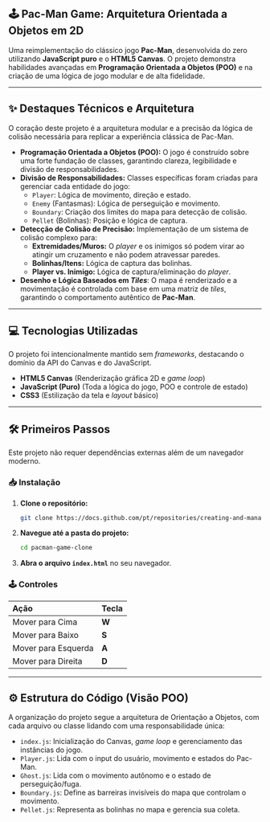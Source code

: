 ## 🕹️ Pac-Man Game: Arquitetura Orientada a Objetos em 2D

Uma reimplementação do clássico jogo **Pac-Man**, desenvolvida do zero utilizando **JavaScript puro** e o **HTML5 Canvas**. O projeto demonstra habilidades avançadas em **Programação Orientada a Objetos (POO)** e na criação de uma lógica de jogo modular e de alta fidelidade.

-----

## ✨ Destaques Técnicos e Arquitetura

O coração deste projeto é a arquitetura modular e a precisão da lógica de colisão necessária para replicar a experiência clássica de Pac-Man.

  * **Programação Orientada a Objetos (POO):** O jogo é construído sobre uma forte fundação de classes, garantindo clareza, legibilidade e divisão de responsabilidades.
  * **Divisão de Responsabilidades:** Classes específicas foram criadas para gerenciar cada entidade do jogo:
      * `Player`: Lógica de movimento, direção e estado.
      * `Enemy` (Fantasmas): Lógica de perseguição e movimento.
      * `Boundary`: Criação dos limites do mapa para detecção de colisão.
      * `Pellet` (Bolinhas): Posição e lógica de captura.
  * **Detecção de Colisão de Precisão:** Implementação de um sistema de colisão complexo para:
      * **Extremidades/Muros:** O *player* e os inimigos só podem virar ao atingir um cruzamento e não podem atravessar paredes.
      * **Bolinhas/Itens:** Lógica de captura das bolinhas.
      * **Player vs. Inimigo:** Lógica de captura/eliminação do *player*.
  * **Desenho e Lógica Baseados em *Tiles***: O mapa é renderizado e a movimentação é controlada com base em uma matriz de *tiles*, garantindo o comportamento autêntico de **Pac-Man**.

-----

## 💻 Tecnologias Utilizadas

O projeto foi intencionalmente mantido sem *frameworks*, destacando o domínio da API do Canvas e do JavaScript.

  * **HTML5 Canvas** (Renderização gráfica 2D e *game loop*)
  * **JavaScript (Puro)** (Toda a lógica do jogo, POO e controle de estado)
  * **CSS3** (Estilização da tela e *layout* básico)

-----

## 🛠️ Primeiros Passos

Este projeto não requer dependências externas além de um navegador moderno.

### 📥 Instalação

1.  **Clone o repositório:**
    ```bash
    git clone https://docs.github.com/pt/repositories/creating-and-managing-repositories/quickstart-for-repositories
    ```
2.  **Navegue até a pasta do projeto:**
    ```bash
    cd pacman-game-clone
    ```
3.  **Abra o arquivo `index.html`** no seu navegador.

### 🕹️ Controles

| Ação | Tecla |
| :--- | :--- |
| Mover para Cima | **W** |
| Mover para Baixo | **S** |
| Mover para Esquerda | **A** |
| Mover para Direita | **D** |

-----

## ⚙️ Estrutura do Código (Visão POO)

A organização do projeto segue a arquitetura de Orientação a Objetos, com cada arquivo ou classe lidando com uma responsabilidade única:

  * `index.js`: Inicialização do Canvas, *game loop* e gerenciamento das instâncias do jogo.
  * `Player.js`: Lida com o input do usuário, movimento e estados do Pac-Man.
  * `Ghost.js`: Lida com o movimento autônomo e o estado de perseguição/fuga.
  * `Boundary.js`: Define as barreiras invisíveis do mapa que controlam o movimento.
  * `Pellet.js`: Representa as bolinhas no mapa e gerencia sua coleta.
